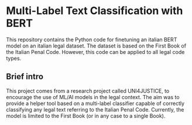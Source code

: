 # Multi-Label Text Classification with BERT
This repository contains the Python code for finetuning an italian BERT model on an italian legal dataset. The dataset is based on the First Book of the Italian Penal Code. However, this code can be applied to all legal code types.
## Brief intro
This project comes from a research project called UNI4JUSTICE, to encourage the use of ML/AI models in the legal context. The aim was to provide a helper tool based on a multi-label classifier capable of correctly classifying any legal text referring to the Italian Penal Code.
Currently, the model is limited to the First Book (or in any case to a single Book).
